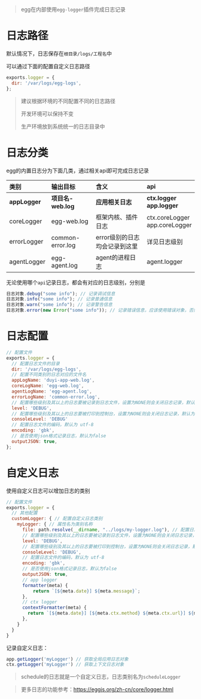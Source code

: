 > egg在内部使用`egg-logger`插件完成日志记录

# 日志路径

默认情况下，日志保存在`根目录/logs/工程名`中

可以通过下面的配置自定义日志路径

```js
exports.logger = {
  dir: '/var/logs/egg-logs',
};
```

> 建议根据环境的不同配置不同的日志路径
>
> 开发环境可以保持不变
>
> 生产环境放到系统统一的日志目录中

# 日志分类

egg的内置日志分为下面几类，通过相关api即可完成日志记录

|    类别    |    输出目标    |        含义         |                api                 |
| :--------- | :------------- | :------------------ | :--------------------------------- |
| **appLogger** | **项目名-web.log** | **应用相关日志** |   **ctx.logger<br />app.logger**   |
| coreLogger |  egg-web.log   | 框架内核、插件日志  | ctx.coreLogger<br>app.coreLogger |
| errorLogger | common-error.log | error级别的日志均会记录到这里 | 详见日志级别 |
| agentLogger | egg-agent.log | agent的进程日志 | agent.logger |

无论使用哪个`api`记录日志，都会有对应的日志级别，分别是

```js
日志对象.debug("some info"); // 记录调试信息
日志对象.info("some info"); // 记录普通信息
日志对象.warn("some info"); // 记录警告信息
日志对象.error(new Error("some info")); // 记录错误信息，应该使用错误对象，否则无法得到堆栈信息
```

# 日志配置

```js
// 配置文件
exports.logger = {
  // 配置日志文件的目录
  dir: '/var/logs/egg-logs',
  // 配置不同类别的日志对应的文件名
  appLogName: 'duyi-app-web.log',
  coreLogName: 'egg-web.log',
  agentLogName: 'egg-agent.log',
  errorLogName: 'common-error.log',
  // 配置哪些级别及其以上的日志要被记录到日志文件，设置为NONE则会关闭日志记录，默认为 INFO
  level: 'DEBUG', 
  // 配置哪些级别及其以上的日志要被打印到控制台，设置为NONE则会关闭日志记录，默认为 INFO
  consoleLevel: 'DEBUG'
  // 配置日志文件的编码，默认为 utf-8
  encoding: 'gbk',
  // 是否使用json格式记录日志，默认为false
  outputJSON: true,
};
```

# 自定义日志

使用自定义日志可以增加日志的类别

```js
// 配置文件
exports.logger = {
  // 其他配置
  customLogger: { // 配置自定义日志类别
    myLogger: { // 属性名为类别名称
      file: path.resolve(__dirname, "../logs/my-logger.log"), // 配置日志文件
      // 配置哪些级别及其以上的日志要被记录到日志文件，设置为NONE则会关闭日志记录，默认为 INFO
      level: 'DEBUG', 
      // 配置哪些级别及其以上的日志要被打印到控制台，设置为NONE则会关闭日志记录，默认为 INFO
      consoleLevel: 'DEBUG',
      // 配置日志文件的编码，默认为 utf-8
      encoding: 'gbk',
      // 是否使用json格式记录日志，默认为false
      outputJSON: true,
      // app logger
      formatter(meta) {
          return `[${meta.date}] ${meta.message}`;
      },
      // ctx logger
      contextFormatter(meta) {
      	return `[${meta.date}] [${meta.ctx.method} ${meta.ctx.url}] ${meta.message}`;
      },
    }
  }
}
```

记录自定义日志：

```js
app.getLogger('myLogger') // 获取全局应用日志对象
ctx.getLogger('myLogger') // 获取上下文日志对象
```

> schedule的日志就是一个自定义日志，日志类别名为`scheduleLogger`

> 更多日志的功能参考：https://eggjs.org/zh-cn/core/logger.html

